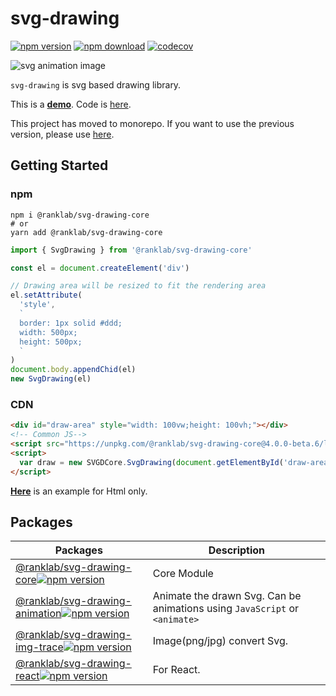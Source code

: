 # svg-drawing

[![npm version](https://img.shields.io/npm/v/@ranklab/svg-drawing-core/latest.svg)](https://www.npmjs.com/package/svg-drawing) [![npm download](https://img.shields.io/npm/dm/@ranklab/svg-drawing-core.svg)](https://www.npmjs.com/package/svg-drawing) [![codecov](https://codecov.io/gh/kmkzt/svg-drawing/branch/master/graph/badge.svg)](https://codecov.io/gh/kmkzt/svg-drawing)

![svg animation image](./logo.svg)

`svg-drawing` is svg based drawing library.

This is a **[demo](https://kmkzt.github.io/svg-drawing/demo/drawing)**.
Code is [here](./examples/docs/pages/demo).

This project has moved to monorepo. If you want to use the previous version, please use [here](https://github.com/kmkzt/svg-drawing/tree/v3.0.0).

## Getting Started

### npm

```shell
npm i @ranklab/svg-drawing-core
# or
yarn add @ranklab/svg-drawing-core
```

```javascript
import { SvgDrawing } from '@ranklab/svg-drawing-core'

const el = document.createElement('div')

// Drawing area will be resized to fit the rendering area
el.setAttribute(
  'style',
  `
  border: 1px solid #ddd;
  width: 500px;
  height: 500px;
  `
)
document.body.appendChid(el)
new SvgDrawing(el)
```

### CDN

```html
<div id="draw-area" style="width: 100vw;height: 100vh;"></div>
<!-- Common JS-->
<script src="https://unpkg.com/@ranklab/svg-drawing-core@4.0.0-beta.6/lib/index.umd.js"></script>
<script>
  var draw = new SVGDCore.SvgDrawing(document.getElementById('draw-area'))
</script>
```

**[Here](./examples/html)** is an example for Html only.

## Packages

| Packages                                                                                                                     | Description                                                                |
| ---------------------------------------------------------------------------------------------------------------------------- | -------------------------------------------------------------------------- |
| [@ranklab/svg-drawing-core![npm version](https://img.shields.io/npm/v/@ranklab/svg-drawing-core/latest.svg)](./packages/core)                | Core Module                                                                |
| [@ranklab/svg-drawing-animation![npm version](https://img.shields.io/npm/v/@ranklab/svg-drawing-animation/latest.svg)](./packages/animation) | Animate the drawn Svg. Can be animations using `JavaScript` or `<animate>` |
| [@ranklab/svg-drawing-img-trace![npm version](https://img.shields.io/npm/v/@ranklab/svg-drawing-img-trace/latest.svg)](./packages/img-trace) | Image(png/jpg) convert Svg.                                                |
| [@ranklab/svg-drawing-react![npm version](https://img.shields.io/npm/v/@ranklab/svg-drawing-react/latest.svg)](./packages/react)             | For React.                                                                 |
